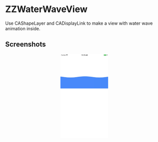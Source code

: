 # ZZWaterWaveView

Use CAShapeLayer and CADisplayLink to make a view with water wave animation inside.

## Screenshots

<p align="center">
<img src="Screenshots/0.gif" width="30%">
</p>


